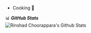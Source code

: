 -  Cooking 🍳

<summary>📊 <b><i>GitHub Stats</i></b></summary>
<img src="https://github-readme-stats.vercel.app/api?username=tinkvu&show_icons=true&theme=gotham" alt="Rinshad Choorappara's Github Stats" />
</details>
<!--- -  I’m looking to collaborate on ...
- 📫 How to reach me ... --->

<!---
tinkvu/tinkvu is a ✨ special ✨ repository because its `README.md` (this file) appears on your GitHub profile.
You can click the Preview link to take a look at your changes. 


#About me
Dedicated to propelling digital evolution and harnessing AI for impactful solutions. 🚀 Currently enrolled in a Master of Science in Artificial Intelligence program at Dublin Business School. 💻 My professional journey encompasses dynamic roles, starting with consultancy in digital marketing at DESKDOWN, where I managed 25+ clients in MENA regions, handled SEO for diverse brands, and created compelling social media campaigns.

Following this, I founded and directed Toft Men's, a thriving premium sneaker store. 👟 Within a year, we expanded to a second store and cultivated a loyal customer base of 5000+ across India. Specializing in crafting and executing comprehensive digital marketing strategies, I successfully scaled online sales, achieving milestones like opening a second store.

The journey continued at HERBCO Private Limited, where I played a key role in scaling sales by 10x through performance marketing, leading influencer marketing initiatives, and managing e-commerce platforms across various channels.

🌐 My expertise includes SEO, social media marketing, and e-commerce management. Enthusiastic about the convergence of technology and business, I bring a unique blend of technical skills and an entrepreneurial spirit to every challenge.

🎓 Proud alumnus of the University of Calicut, holding a Bachelor's in Computer Applications with an impressive 83% final grade. 📚 Committed to continuous learning, I am currently shaping my future in AI to contribute meaningfully to the evolving tech landscape.

Let's connect and explore opportunities to collaborate or delve into the fascinating world of AI and digital innovation! 🌐 #DigitalMarketing #AI #Entrepreneurship #TechEnthusiast"

Feel free to let me know if you have any further requests or adjustments!
--->
